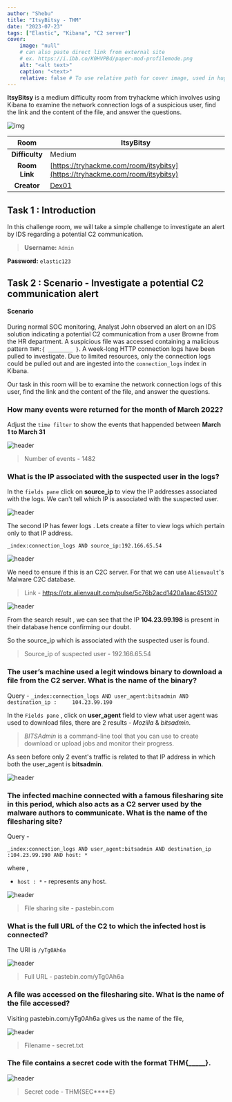 ```yaml
---
author: "Shebu"
title: "ItsyBitsy - THM"
date: "2023-07-23"
tags: ["Elastic", "Kibana", "C2 server"]
cover:
    image: "null"
    # can also paste direct link from external site
    # ex. https://i.ibb.co/K0HVPBd/paper-mod-profilemode.png
    alt: "<alt text>"
    caption: "<text>"
    relative: false # To use relative path for cover image, used in hugo Page-bundles
---
```



**ItsyBitsy** is a medium difficulty room from tryhackme which involves using Kibana  to examine the network connection logs of a suspicious user, find the link and the content of the file, and answer the questions.


 ![img](img/itsybitsy.png)



|  **Room** 	| ItsyBitsy          	|
|:--------------:	|----------------------------------------------------	|
| **Difficulty** 	| Medium                                             	|
|  **Room Link** 	| [https://tryhackme.com/room/itsybitsy](https://tryhackme.com/room/itsybitsy)               	|
|   **Creator**  	| [Dex01](https://tryhackme.com/p/Dex01) 	|




## Task 1 : Introduction

In this challenge room, we will take a simple challenge to investigate an alert by IDS regarding a potential C2 communication.

> **Username:** `Admin`
>
 **Password:** `elastic123`


## Task 2 : Scenario - Investigate a potential C2 communication alert

#### Scenario

During normal SOC monitoring, Analyst John observed an alert on an IDS solution indicating a potential C2 communication from a user Browne from the HR department. A suspicious file was accessed containing a malicious pattern `THM:{ ________ }`. A week-long HTTP connection logs have been pulled to investigate. Due to limited resources, only the connection logs could be pulled out and are ingested into the `connection_logs` index in Kibana.  

Our task in this room will be to examine the network connection logs of this user, find the link and the content of the file, and answer the questions.


### How many events were returned for the month of March 2022?

Adjust the `time filter` to show the events that happended between **March 1 to March 31**

![header](img/1.png#center)

> Number of events - 1482

### What is the IP associated with the suspected user in the logs?

In the `fields pane` click on **source_ip** to view the IP addresses associated with the logs. We can't tell which IP is associated with the suspected user.

![header](img/2.png#center)

The second IP has fewer logs . Lets create a filter to view logs which pertain only to that IP address.

`_index:connection_logs AND source_ip:192.166.65.54`

![header](img/3.png#center)

We need to ensure if this is an C2C server. For that we can use `Alienvault`'s  Malware C2C database.

> Link - https://otx.alienvault.com/pulse/5c76b2acd1420a1aac451307

![header](img/4.png#center)

From the search result , we can see that the IP **104.23.99.198** is present in  their database hence confirming our doubt.

So the source_ip which is associated with the suspected user is found.

> Source_ip of suspected user - 192.166.65.54

### The user’s machine used a legit windows binary to download a file from the C2 server. What is the name of the binary?

Query - `_index:connection_logs AND user_agent:bitsadmin AND destination_ip :     104.23.99.190`

In the `Fields pane` , click on **user_agent** field to view what user agent was used to download files, there are 2 results - *Mozilla* & *bitsadmin*.

> _BITSAdmin_ is a command-line tool that you can use to create download or upload jobs and monitor their progress.


As seen before only 2 event's traffic is related to that IP address in which both the user_agent is **bitsadmin**.

![header](img/5.png#center)


### The infected machine connected with a famous filesharing site in this period, which also acts as a C2 server used by the malware authors to communicate. What is the name of the filesharing site?

Query - 

`_index:connection_logs AND user_agent:bitsadmin AND destination_ip :104.23.99.190 AND host: * `

where , 

- `host : *`  - represents any host.

![header](/img/6.png#center)

> File sharing site - pastebin.com

### What is the full URL of the C2 to which the infected host is connected?

The URI is  `/yTg0Ah6a`

![header](img/7.png#center)


> Full URL - pastebin.com/yTg0Ah6a 


### A file was accessed on the filesharing site. What is the name of the file accessed?

Visiting  pastebin.com/yTg0Ah6a gives us the name of the file,

![header](img/8.png#center)

> Filename - secret.txt

### The file contains a secret code with the format THM{_____}.

![header](img/9.png#center)

> Secret code - THM{SEC****E}
